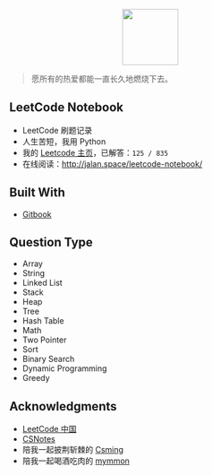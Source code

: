 <p align="center"><img width="100px" src="https://www.easyicon.net/api/resizeApi.php?id=1141865&size=128"></p>

> 愿所有的热爱都能一直长久地燃烧下去。

## LeetCode Notebook

- LeetCode 刷题记录
- 人生苦短，我用 Python
- 我的 [Leetcode 主页](https://leetcode-cn.com/jalan/)，已解答：`125 / 835`
- 在线阅读：http://jalan.space/leetcode-notebook/

## Built With

- [Gitbook](https://www.gitbook.com/?t=7)

## Question Type

- Array
- String
- Linked List
- Stack
- Heap
- Tree
- Hash Table
- Math
- Two Pointer
- Sort
- Binary Search
- Dynamic Programming
- Greedy

## Acknowledgments

- [LeetCode 中国](https://leetcode-cn.com/)
- [CSNotes](https://cyc2018.github.io/CS-Notes/#/)
- 陪我一起披荆斩棘的 [Csming](https://csming1995.github.io/)
- 陪我一起喝酒吃肉的 [mymmon](https://segmentfault.com/u/mymmon)